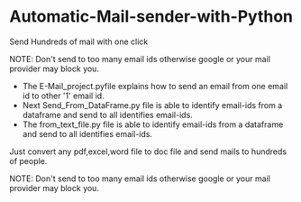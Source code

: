# Automatic-Mail-sender-with-Python
Send Hundreds of mail with one click

NOTE: Don't send to too many email ids otherwise google or your mail provider may block you.


* The E-Mail_project.pyfile explains how to send an email from one email id to other '1' email id.
* Next Send_From_DataFrame.py file is able to identify email-ids from a dataframe and send to all identifies email-ids.
* The from_text_file.py file is able to identify email-ids from a dataframe and send to all identifies email-ids.

Just convert any pdf,excel,word file to doc file and send mails to hundreds of people.

NOTE: Don't send to too many email ids otherwise google or your mail provider may block you.
